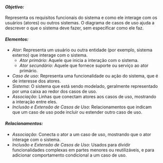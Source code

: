 #### *Objetivo:*
Representa os requisitos funcionais do sistema e como ele interage com os usuários (atores) ou outros sistemas. O diagrama de casos de uso ajuda a descrever o que o sistema deve fazer, sem especificar como ele faz.

#### *Elementos:*
- *Ator*: Representa um usuário ou outra entidade (por exemplo, sistema externo) que interage com o sistema.
  - *Ator primário*: Aquele que inicia a interação com o sistema.
  - *Ator secundário*: Aquele que fornece suporte ou serviço ao ator primário.
- *Caso de uso*: Representa uma funcionalidade ou ação do sistema, que é de interesse dos atores.
- *Sistema*: O sistema que está sendo modelado, geralmente representado por uma caixa ao redor dos casos de uso.
- *Associação*: Linhas que conectam atores aos casos de uso, mostrando a interação entre eles.
- *Inclusão e Extensão de Casos de Uso*: Relacionamentos que indicam que um caso de uso pode incluir ou estender outro caso de uso. 

#### *Relacionamentos:*
- *Associação*: Conecta o ator a um caso de uso, mostrando que o ator interage com o sistema.
- *Inclusão e Extensão de Casos de Uso*: Usados para dividir funcionalidades complexas em partes menores ou reutilizáveis, e para adicionar comportamento condicional a um caso de uso.
